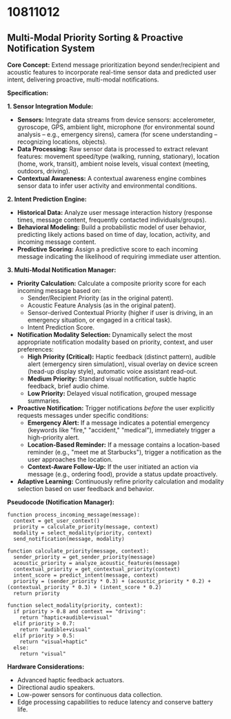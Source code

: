 # 10811012

## Multi-Modal Priority Sorting & Proactive Notification System

**Core Concept:** Extend message prioritization beyond sender/recipient and acoustic features to incorporate real-time sensor data and predicted user intent, delivering proactive, multi-modal notifications.

**Specification:**

**1. Sensor Integration Module:**

*   **Sensors:** Integrate data streams from device sensors: accelerometer, gyroscope, GPS, ambient light, microphone (for environmental sound analysis – e.g., emergency sirens), camera (for scene understanding – recognizing locations, objects).
*   **Data Processing:** Raw sensor data is processed to extract relevant features: movement speed/type (walking, running, stationary), location (home, work, transit), ambient noise levels, visual context (meeting, outdoors, driving).
*   **Contextual Awareness:** A contextual awareness engine combines sensor data to infer user activity and environmental conditions.

**2. Intent Prediction Engine:**

*   **Historical Data:**  Analyze user message interaction history (response times, message content, frequently contacted individuals/groups).
*   **Behavioral Modeling:** Build a probabilistic model of user behavior, predicting likely actions based on time of day, location, activity, and incoming message content.
*   **Predictive Scoring:** Assign a predictive score to each incoming message indicating the likelihood of requiring immediate user attention.

**3. Multi-Modal Notification Manager:**

*   **Priority Calculation:** Calculate a composite priority score for each incoming message based on:
    *   Sender/Recipient Priority (as in the original patent).
    *   Acoustic Feature Analysis (as in the original patent).
    *   Sensor-derived Contextual Priority (higher if user is driving, in an emergency situation, or engaged in a critical task).
    *   Intent Prediction Score.
*   **Notification Modality Selection:** Dynamically select the most appropriate notification modality based on priority, context, and user preferences:
    *   **High Priority (Critical):**  Haptic feedback (distinct pattern), audible alert (emergency siren simulation), visual overlay on device screen (head-up display style), automatic voice assistant read-out.
    *   **Medium Priority:**  Standard visual notification, subtle haptic feedback, brief audio chime.
    *   **Low Priority:**  Delayed visual notification, grouped message summaries.
*   **Proactive Notification:**  Trigger notifications *before* the user explicitly requests messages under specific conditions:
    *   **Emergency Alert:** If a message indicates a potential emergency (keywords like "fire," "accident," "medical"), immediately trigger a high-priority alert.
    *   **Location-Based Reminder:** If a message contains a location-based reminder (e.g., "meet me at Starbucks"), trigger a notification as the user approaches the location.
    *   **Context-Aware Follow-Up:** If the user initiated an action via message (e.g., ordering food), provide a status update proactively.
*   **Adaptive Learning:** Continuously refine priority calculation and modality selection based on user feedback and behavior.

**Pseudocode (Notification Manager):**

```
function process_incoming_message(message):
  context = get_user_context()
  priority = calculate_priority(message, context)
  modality = select_modality(priority, context)
  send_notification(message, modality)

function calculate_priority(message, context):
  sender_priority = get_sender_priority(message)
  acoustic_priority = analyze_acoustic_features(message)
  contextual_priority = get_contextual_priority(context)
  intent_score = predict_intent(message, context)
  priority = (sender_priority * 0.3) + (acoustic_priority * 0.2) + (contextual_priority * 0.3) + (intent_score * 0.2)
  return priority

function select_modality(priority, context):
  if priority > 0.8 and context == "driving":
    return "haptic+audible+visual"
  elif priority > 0.7:
    return "audible+visual"
  elif priority > 0.5:
    return "visual+haptic"
  else:
    return "visual"
```

**Hardware Considerations:**

*   Advanced haptic feedback actuators.
*   Directional audio speakers.
*   Low-power sensors for continuous data collection.
*   Edge processing capabilities to reduce latency and conserve battery life.